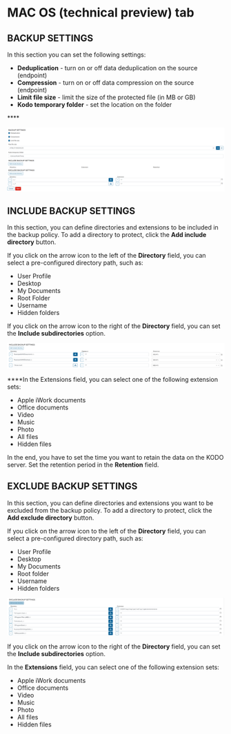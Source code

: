 # MAC OS \(technical preview\) tab

 

## **BACKUP SETTINGS**

In this section you can set the following settings:

* **Deduplication** - turn on or off data deduplication on the source \(endpoint\)
* **Compression** - turn on or off data compression on the source \(endpoint\)
* **Limit file size** - limit the size of the protected file \(in MB or GB\)
* **Kodo temporary folder** - set the location on the folder

\*\*\*\*

![](../../../../.gitbook/assets/image%20%28163%29.png)

## **INCLUDE BACKUP SETTINGS**

In this section, you can define directories and extensions to be included in the backup policy. To add a directory to protect, click the **Add include directory** button. 

If you click on the arrow icon to the left of the **Directory** field, you can select a pre-configured directory path, such as:

* User Profile
* Desktop
* My Documents
* Root Folder
* Username
* Hidden folders

If you click on the arrow icon to the right of the **Directory** field, you can set the **Include subdirectories** option.

![](../../../../.gitbook/assets/image%20%28173%29.png)

 ****In the Extensions field, you can select one of the following extension sets:

* Apple iWork documents
* Office documents
* Video
* Music
* Photo
* All files
* Hidden files

In the end, you have to set the time you want to retain the data on the KODO server. Set the retention period in the **Retention** field.

## **EXCLUDE BACKUP SETTINGS**

In this section, you can define directories and extensions you want to be excluded from the backup policy. To add a directory to protect, click the **Add exclude directory** button. 

If you click on the arrow icon to the left of the **Directory** field, you can select a pre-configured directory path, such as:

* User Profile
* Desktop
* My Documents
* Root folder
* Username
* Hidden folders

![](../../../../.gitbook/assets/image%20%28168%29.png)

If you click on the arrow icon to the right of the **Directory** field, you can set the **Include subdirectories** option.

In the **Extensions** field, you can select one of the following extension sets:

* Apple iWork documents
* Office documents
* Video
* Music
* Photo
* All files
* Hidden files

